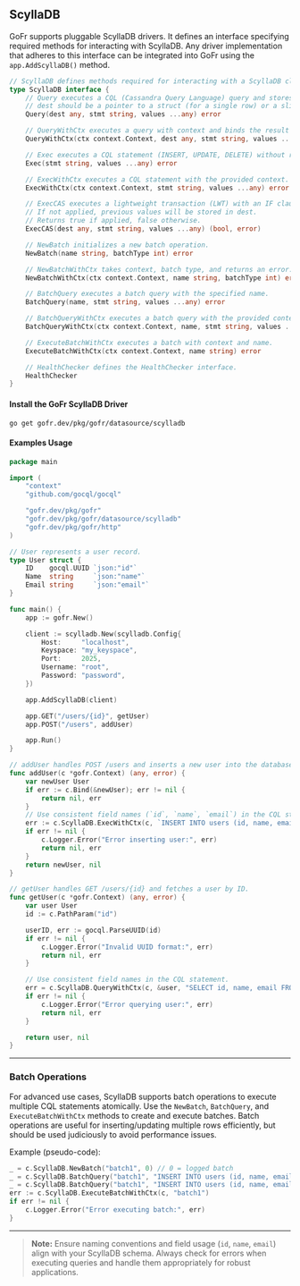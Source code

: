 ## ScyllaDB

GoFr supports pluggable ScyllaDB drivers. It defines an interface specifying required methods for interacting with ScyllaDB. Any driver implementation that adheres to this interface can be integrated into GoFr using the `app.AddScyllaDB()` method.

```go
// ScyllaDB defines methods required for interacting with a ScyllaDB cluster.
type ScyllaDB interface {
    // Query executes a CQL (Cassandra Query Language) query and stores the result in dest.
    // dest should be a pointer to a struct (for a single row) or a slice (for multiple rows).
    Query(dest any, stmt string, values ...any) error

    // QueryWithCtx executes a query with context and binds the result into dest.
    QueryWithCtx(ctx context.Context, dest any, stmt string, values ...any) error

    // Exec executes a CQL statement (INSERT, UPDATE, DELETE) without returning any result.
    Exec(stmt string, values ...any) error

    // ExecWithCtx executes a CQL statement with the provided context.
    ExecWithCtx(ctx context.Context, stmt string, values ...any) error

    // ExecCAS executes a lightweight transaction (LWT) with an IF clause.
    // If not applied, previous values will be stored in dest.
    // Returns true if applied, false otherwise.
    ExecCAS(dest any, stmt string, values ...any) (bool, error)

    // NewBatch initializes a new batch operation.
    NewBatch(name string, batchType int) error

    // NewBatchWithCtx takes context, batch type, and returns an error.
    NewBatchWithCtx(ctx context.Context, name string, batchType int) error

    // BatchQuery executes a batch query with the specified name.
    BatchQuery(name, stmt string, values ...any) error

    // BatchQueryWithCtx executes a batch query with the provided context.
    BatchQueryWithCtx(ctx context.Context, name, stmt string, values ...any) error

    // ExecuteBatchWithCtx executes a batch with context and name.
    ExecuteBatchWithCtx(ctx context.Context, name string) error

    // HealthChecker defines the HealthChecker interface.
    HealthChecker
}
```

#### Install the GoFr ScyllaDB Driver

```shell
go get gofr.dev/pkg/gofr/datasource/scylladb
```

#### Examples Usage

```go
package main

import (
    "context"
    "github.com/gocql/gocql"

    "gofr.dev/pkg/gofr"
    "gofr.dev/pkg/gofr/datasource/scylladb"
    "gofr.dev/pkg/gofr/http"
)

// User represents a user record.
type User struct {
    ID    gocql.UUID `json:"id"`
    Name  string     `json:"name"`
    Email string     `json:"email"`
}

func main() {
    app := gofr.New()

    client := scylladb.New(scylladb.Config{
        Host:     "localhost",
        Keyspace: "my_keyspace",
        Port:     2025,
        Username: "root",
        Password: "password",
    })

    app.AddScyllaDB(client)

    app.GET("/users/{id}", getUser)
    app.POST("/users", addUser)

    app.Run()
}

// addUser handles POST /users and inserts a new user into the database.
func addUser(c *gofr.Context) (any, error) {
    var newUser User
    if err := c.Bind(&newUser); err != nil {
        return nil, err
    }
    // Use consistent field names (`id`, `name`, `email`) in the CQL statement.
    err := c.ScyllaDB.ExecWithCtx(c, `INSERT INTO users (id, name, email) VALUES (?, ?, ?)`, newUser.ID, newUser.Name, newUser.Email)
    if err != nil {
        c.Logger.Error("Error inserting user:", err)
        return nil, err
    }
    return newUser, nil
}

// getUser handles GET /users/{id} and fetches a user by ID.
func getUser(c *gofr.Context) (any, error) {
    var user User
    id := c.PathParam("id")

    userID, err := gocql.ParseUUID(id)
    if err != nil {
        c.Logger.Error("Invalid UUID format:", err)
        return nil, err
    }

    // Use consistent field names in the CQL statement.
    err = c.ScyllaDB.QueryWithCtx(c, &user, "SELECT id, name, email FROM users WHERE id = ?", userID)
    if err != nil {
        c.Logger.Error("Error querying user:", err)
        return nil, err
    }

    return user, nil
}
```

---

### Batch Operations

For advanced use cases, ScyllaDB supports batch operations to execute multiple CQL statements atomically. Use the `NewBatch`, `BatchQuery`, and `ExecuteBatchWithCtx` methods to create and execute batches. Batch operations are useful for inserting/updating multiple rows efficiently, but should be used judiciously to avoid performance issues.

Example (pseudo-code):

```go
_ = c.ScyllaDB.NewBatch("batch1", 0) // 0 = logged batch
_ = c.ScyllaDB.BatchQuery("batch1", "INSERT INTO users (id, name, email) VALUES (?, ?, ?)", id1, name1, email1)
_ = c.ScyllaDB.BatchQuery("batch1", "INSERT INTO users (id, name, email) VALUES (?, ?, ?)", id2, name2, email2)
err := c.ScyllaDB.ExecuteBatchWithCtx(c, "batch1")
if err != nil {
    c.Logger.Error("Error executing batch:", err)
}
```

---

> **Note:** Ensure naming conventions and field usage (`id`, `name`, `email`) align with your ScyllaDB schema.
> Always check for errors when executing queries and handle them appropriately for robust applications.
